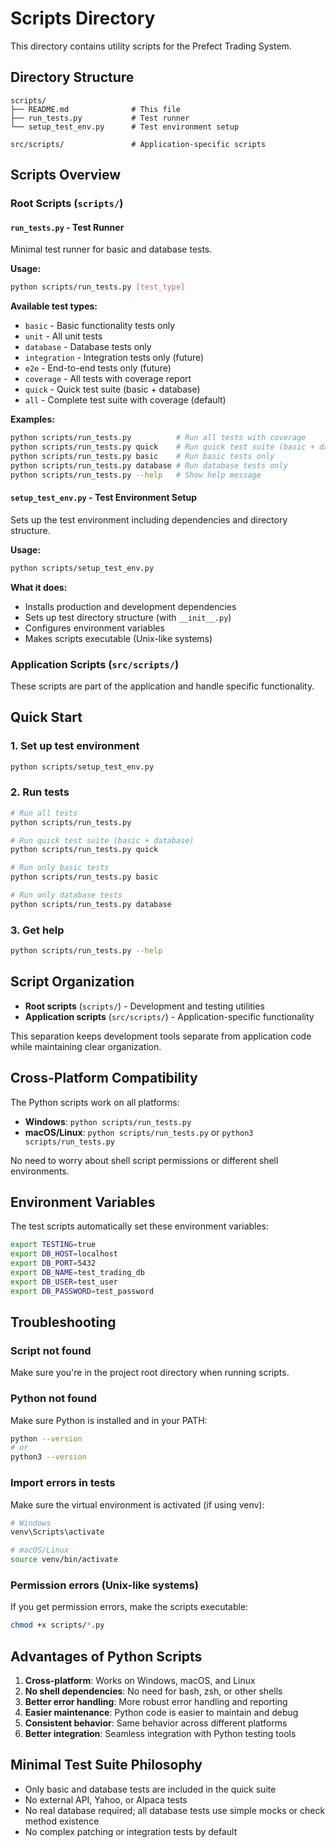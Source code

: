 # Scripts Directory

This directory contains utility scripts for the Prefect Trading System.

## Directory Structure

```
scripts/
├── README.md              # This file
├── run_tests.py           # Test runner
└── setup_test_env.py      # Test environment setup

src/scripts/               # Application-specific scripts
```

## Scripts Overview

### Root Scripts (`scripts/`)

#### `run_tests.py` - Test Runner
Minimal test runner for basic and database tests.

**Usage:**
```bash
python scripts/run_tests.py [test_type]
```

**Available test types:**
- `basic` - Basic functionality tests only
- `unit` - All unit tests
- `database` - Database tests only
- `integration` - Integration tests only (future)
- `e2e` - End-to-end tests only (future)
- `coverage` - All tests with coverage report
- `quick` - Quick test suite (basic + database)
- `all` - Complete test suite with coverage (default)

**Examples:**
```bash
python scripts/run_tests.py          # Run all tests with coverage
python scripts/run_tests.py quick    # Run quick test suite (basic + database)
python scripts/run_tests.py basic    # Run basic tests only
python scripts/run_tests.py database # Run database tests only
python scripts/run_tests.py --help   # Show help message
```

#### `setup_test_env.py` - Test Environment Setup
Sets up the test environment including dependencies and directory structure.

**Usage:**
```bash
python scripts/setup_test_env.py
```

**What it does:**
- Installs production and development dependencies
- Sets up test directory structure (with `__init__.py`)
- Configures environment variables
- Makes scripts executable (Unix-like systems)

### Application Scripts (`src/scripts/`)

These scripts are part of the application and handle specific functionality.

## Quick Start

### 1. Set up test environment
```bash
python scripts/setup_test_env.py
```

### 2. Run tests
```bash
# Run all tests
python scripts/run_tests.py

# Run quick test suite (basic + database)
python scripts/run_tests.py quick

# Run only basic tests
python scripts/run_tests.py basic

# Run only database tests
python scripts/run_tests.py database
```

### 3. Get help
```bash
python scripts/run_tests.py --help
```

## Script Organization

- **Root scripts** (`scripts/`) - Development and testing utilities
- **Application scripts** (`src/scripts/`) - Application-specific functionality

This separation keeps development tools separate from application code while maintaining clear organization.

## Cross-Platform Compatibility

The Python scripts work on all platforms:
- **Windows**: `python scripts/run_tests.py`
- **macOS/Linux**: `python scripts/run_tests.py` or `python3 scripts/run_tests.py`

No need to worry about shell script permissions or different shell environments.

## Environment Variables

The test scripts automatically set these environment variables:

```bash
export TESTING=true
export DB_HOST=localhost
export DB_PORT=5432
export DB_NAME=test_trading_db
export DB_USER=test_user
export DB_PASSWORD=test_password
```

## Troubleshooting

### Script not found
Make sure you're in the project root directory when running scripts.

### Python not found
Make sure Python is installed and in your PATH:
```bash
python --version
# or
python3 --version
```

### Import errors in tests
Make sure the virtual environment is activated (if using venv):
```bash
# Windows
venv\Scripts\activate

# macOS/Linux
source venv/bin/activate
```

### Permission errors (Unix-like systems)
If you get permission errors, make the scripts executable:
```bash
chmod +x scripts/*.py
```

## Advantages of Python Scripts

1. **Cross-platform**: Works on Windows, macOS, and Linux
2. **No shell dependencies**: No need for bash, zsh, or other shells
3. **Better error handling**: More robust error handling and reporting
4. **Easier maintenance**: Python code is easier to maintain and debug
5. **Consistent behavior**: Same behavior across different platforms
6. **Better integration**: Seamless integration with Python testing tools

## Minimal Test Suite Philosophy

- Only basic and database tests are included in the quick suite
- No external API, Yahoo, or Alpaca tests
- No real database required; all database tests use simple mocks or check method existence
- No complex patching or integration tests by default 